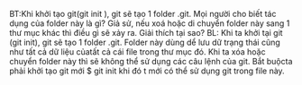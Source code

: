 BT:Khi khởi tạo git(git init ), git sẽ tạo 1 folder .git. 
Mọi người cho biết tác dụng của folder này là gì? 
Giả sử, nếu xoá hoặc di chuyển folder này sang 1 thư mục khác thì điều gì sẽ xảy ra.
Giải thích tại sao?
BL:
Khi ta khởi tại git (git init), git sẽ tạo 1 folder .git.
 Folder này dùng dể lưu dữ trạng thái cũng như tất cả dữ liệu củatất cả cái file trong thư mục đó.
 Khi ta xóa hoặc chuyển folder này thì sẽ không thể sử dụng các câu lệnh của git.
 Bắt buộcta phải khởi tạo git mới $ git init khi đó t mới có thể sử dụng git trong file này.